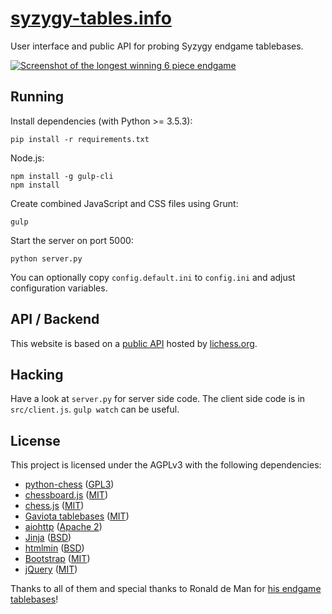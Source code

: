 [syzygy-tables.info](https://syzygy-tables.info)
================================================

User interface and public API for probing Syzygy endgame tablebases.

[![Screenshot of the longest winning 6 piece endgame](/screenshot.png)](https://syzygy-tables.info/?fen=6N1/5KR1/2n5/8/8/8/2n5/1k6%20w%20-%20-%200%201)

Running
-------

Install dependencies (with Python >= 3.5.3):

    pip install -r requirements.txt

Node.js:

    npm install -g gulp-cli
    npm install

Create combined JavaScript and CSS files using Grunt:

    gulp

Start the server on port 5000:

    python server.py

You can optionally copy `config.default.ini` to `config.ini` and adjust
configuration variables.

API / Backend
-------------

This website is based on a [public API](https://github.com/niklasf/lila-tablebase) hosted by [lichess.org](https://tablebase.lichess.ovh).

Hacking
-------

Have a look at `server.py` for server side code. The client side code is in
`src/client.js`. `gulp watch` can be useful.

License
-------

This project is licensed under the AGPLv3 with the following dependencies:

* [python-chess](https://github.com/niklasf/python-chess) ([GPL3](https://github.com/niklasf/python-chess/blob/master/LICENSE))
* [chessboard.js](http://chessboardjs.com/) ([MIT](https://github.com/oakmac/chessboardjs/blob/master/LICENSE))
* [chess.js](https://github.com/jhlywa/chess.js) ([MIT](https://github.com/jhlywa/chess.js/blob/master/LICENSE))
* [Gaviota tablebases](https://github.com/michiguel/Gaviota-Tablebases) ([MIT](https://github.com/michiguel/Gaviota-Tablebases/blob/master/license.txt))
* [aiohttp](http://aiohttp.readthedocs.org/en/stable/) ([Apache 2](https://github.com/KeepSafe/aiohttp/blob/master/LICENSE.txt))
* [Jinja](http://jinja.pocoo.org/) ([BSD](https://github.com/mitsuhiko/jinja2/blob/master/LICENSE))
* [htmlmin](https://htmlmin.readthedocs.org/en/latest/) ([BSD](https://github.com/mankyd/htmlmin/blob/master/LICENSE))
* [Bootstrap](http://getbootstrap.com/) ([MIT](https://github.com/twbs/bootstrap/blob/master/LICENSE))
* [jQuery](https://jquery.com/) ([MIT](https://github.com/jquery/jquery/blob/master/LICENSE.txt))

Thanks to all of them and special thanks to Ronald de Man for [his endgame tablebases](https://github.com/syzygy1/tb)!
